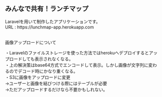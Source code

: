 <h2>みんなで共有！ランチマップ</h2>
Laravelを用いて制作したアプリケーションです。<br>
URL : https://lunchmap-app.herokuapp.com <br>
<br>
<p>画像アップロードについて<p>
・Laravelのファイルストレージを使った方法ではherokuへデプロイするとアップロードしても表示されなくなる。<br>
・上の解決策はbase64方式でエンコードして表示。しかし画像が文字列に変わるのでデコード時にかなり重くなる。<br>
・S3に画像をアップロードに変更<br>
  →ユーザーと画像を結びつける際にはテーブルが必要<br>
  →ただアップロードするだけなら不要かもしれない。
